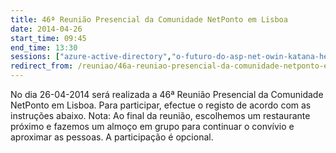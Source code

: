 ```yaml
---
title: 46ª Reunião Presencial da Comunidade NetPonto em Lisboa
date: 2014-04-26
start_time: 09:45
end_time: 13:30
sessions: ["azure-active-directory","o-futuro-do-asp-net-owin-katana-helios-insira-projecto-aqui"]
redirect_from: /reuniao/46a-reuniao-presencial-da-comunidade-netponto-em-lisboa/
---
```

No dia 26-04-2014 será realizada a 46ª Reunião Presencial da Comunidade NetPonto em Lisboa. Para participar, efectue o registo de acordo com as instruções abaixo.
Nota: Ao final da reunião, escolhemos um restaurante próximo e fazemos um almoço em grupo para continuar o convívio e aproximar as pessoas. A participação é opcional.